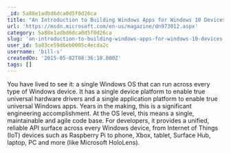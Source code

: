 ```yaml
---
_id: 5a88e1adbd6dca0d5f0d26ca
title: "An Introduction to Building Windows Apps for Windows 10 Devices"
url: 'https://msdn.microsoft.com/en-us/magazine/dn973012.aspx'
category: 5a88e1adbd6dca0d5f0d26ca
slug: 'an-introduction-to-building-windows-apps-for-windows-10-devices'
user_id: 5a83ce59d6eb0005c4ecda2c
username: 'bill-s'
createdOn: '2015-05-02T08:36:18.000Z'
tags: []
---
```


You have lived to see it: a single Windows OS that can run across every type of Windows device. It has a single device platform to enable true universal hardware drivers and a single application platform to enable true universal Windows apps. Years in the making, this is a significant engineering accomplishment. At the OS level, this means a single, maintainable and agile code base. For developers, it provides a unified, reliable API surface across every Windows device, from Internet of Things (IoT) devices such as Raspberry Pi to phone, Xbox, tablet, Surface Hub, laptop, PC and more (like Microsoft HoloLens).
